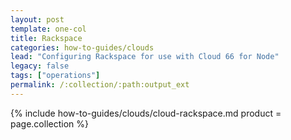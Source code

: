 ```yaml
---
layout: post
template: one-col
title: Rackspace
categories: how-to-guides/clouds
lead: "Configuring Rackspace for use with Cloud 66 for Node"
legacy: false
tags: ["operations"]
permalink: /:collection/:path:output_ext
---
```



{% include how-to-guides/clouds/cloud-rackspace.md  product = page.collection %}

